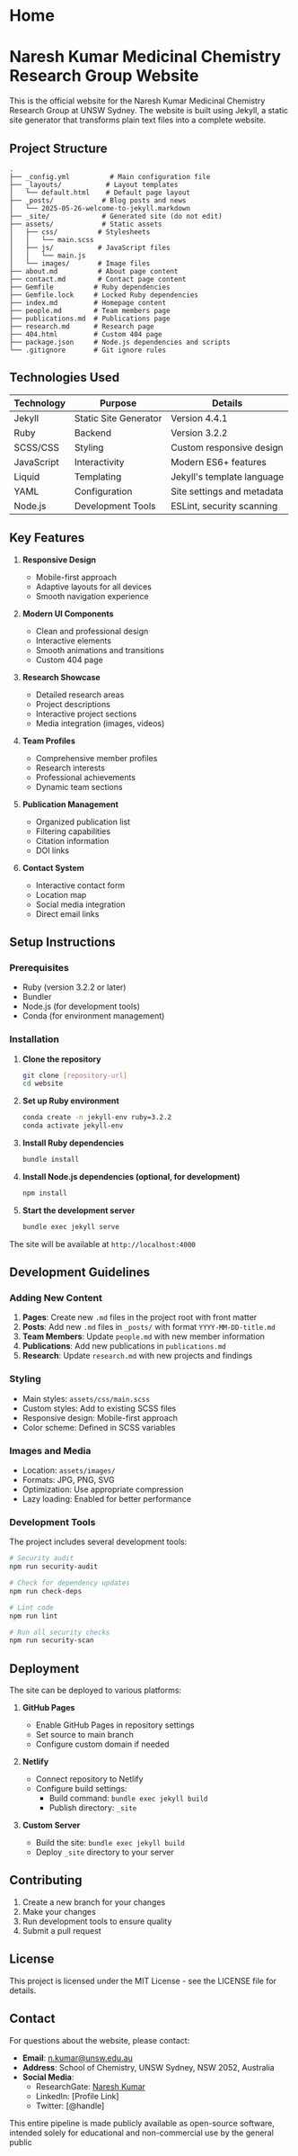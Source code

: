 # Home
# Naresh Kumar Medicinal Chemistry Research Group Website

This is the official website for the Naresh Kumar Medicinal Chemistry Research Group at UNSW Sydney. The website is built using Jekyll, a static site generator that transforms plain text files into a complete website.

## Project Structure

```
.
├── _config.yml          # Main configuration file
├── _layouts/           # Layout templates
│   └── default.html    # Default page layout
├── _posts/            # Blog posts and news
│   └── 2025-05-26-welcome-to-jekyll.markdown
├── _site/             # Generated site (do not edit)
├── assets/            # Static assets
│   ├── css/          # Stylesheets
│   │   └── main.scss
│   ├── js/           # JavaScript files
│   │   └── main.js
│   └── images/       # Image files
├── about.md          # About page content
├── contact.md        # Contact page content
├── Gemfile          # Ruby dependencies
├── Gemfile.lock     # Locked Ruby dependencies
├── index.md         # Homepage content
├── people.md        # Team members page
├── publications.md  # Publications page
├── research.md      # Research page
├── 404.html         # Custom 404 page
├── package.json     # Node.js dependencies and scripts
└── .gitignore       # Git ignore rules
```

## Technologies Used

| Technology | Purpose | Details |
|------------|---------|---------|
| Jekyll | Static Site Generator | Version 4.4.1 |
| Ruby | Backend | Version 3.2.2 |
| SCSS/CSS | Styling | Custom responsive design |
| JavaScript | Interactivity | Modern ES6+ features |
| Liquid | Templating | Jekyll's template language |
| YAML | Configuration | Site settings and metadata |
| Node.js | Development Tools | ESLint, security scanning |

## Key Features

1. **Responsive Design**
   - Mobile-first approach
   - Adaptive layouts for all devices
   - Smooth navigation experience

2. **Modern UI Components**
   - Clean and professional design
   - Interactive elements
   - Smooth animations and transitions
   - Custom 404 page

3. **Research Showcase**
   - Detailed research areas
   - Project descriptions
   - Interactive project sections
   - Media integration (images, videos)

4. **Team Profiles**
   - Comprehensive member profiles
   - Research interests
   - Professional achievements
   - Dynamic team sections

5. **Publication Management**
   - Organized publication list
   - Filtering capabilities
   - Citation information
   - DOI links

6. **Contact System**
   - Interactive contact form
   - Location map
   - Social media integration
   - Direct email links

## Setup Instructions

### Prerequisites

- Ruby (version 3.2.2 or later)
- Bundler
- Node.js (for development tools)
- Conda (for environment management)

### Installation

1. **Clone the repository**
   ```bash
   git clone [repository-url]
   cd website
   ```

2. **Set up Ruby environment**
   ```bash
   conda create -n jekyll-env ruby=3.2.2
   conda activate jekyll-env
   ```

3. **Install Ruby dependencies**
   ```bash
   bundle install
   ```

4. **Install Node.js dependencies (optional, for development)**
   ```bash
   npm install
   ```

5. **Start the development server**
   ```bash
   bundle exec jekyll serve
   ```

The site will be available at `http://localhost:4000`

## Development Guidelines

### Adding New Content

1. **Pages**: Create new `.md` files in the project root with front matter
2. **Posts**: Add new `.md` files in `_posts/` with format `YYYY-MM-DD-title.md`
3. **Team Members**: Update `people.md` with new member information
4. **Publications**: Add new publications in `publications.md`
5. **Research**: Update `research.md` with new projects and findings

### Styling

- Main styles: `assets/css/main.scss`
- Custom styles: Add to existing SCSS files
- Responsive design: Mobile-first approach
- Color scheme: Defined in SCSS variables

### Images and Media

- Location: `assets/images/`
- Formats: JPG, PNG, SVG
- Optimization: Use appropriate compression
- Lazy loading: Enabled for better performance

### Development Tools

The project includes several development tools:

```bash
# Security audit
npm run security-audit

# Check for dependency updates
npm run check-deps

# Lint code
npm run lint

# Run all security checks
npm run security-scan
```

## Deployment

The site can be deployed to various platforms:

1. **GitHub Pages**
   - Enable GitHub Pages in repository settings
   - Set source to main branch
   - Configure custom domain if needed

2. **Netlify**
   - Connect repository to Netlify
   - Configure build settings:
     - Build command: `bundle exec jekyll build`
     - Publish directory: `_site`

3. **Custom Server**
   - Build the site: `bundle exec jekyll build`
   - Deploy `_site` directory to your server

## Contributing

1. Create a new branch for your changes
2. Make your changes
3. Run development tools to ensure quality
4. Submit a pull request

## License

This project is licensed under the MIT License - see the LICENSE file for details.

## Contact

For questions about the website, please contact:

- **Email**: n.kumar@unsw.edu.au
- **Address**: School of Chemistry, UNSW Sydney, NSW 2052, Australia
- **Social Media**:
  - ResearchGate: [Naresh Kumar](https://www.researchgate.net/profile/Naresh-Kumar-100)
  - LinkedIn: [Profile Link]
  - Twitter: [@handle]
 






This entire pipeline is made publicly available as open-source software, intended solely for educational and non-commercial use by the general public
